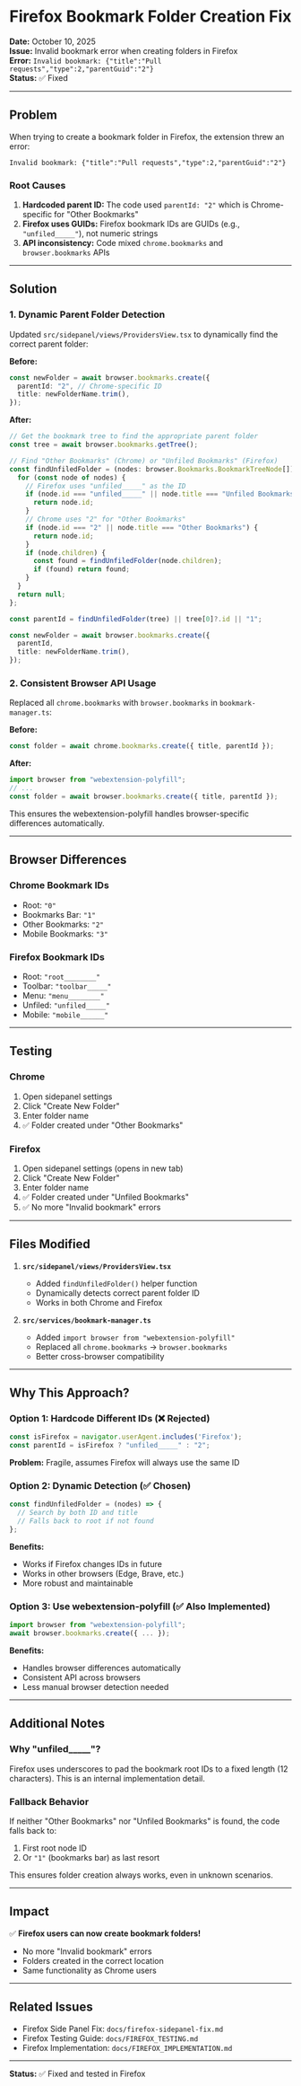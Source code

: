 # Firefox Bookmark Folder Creation Fix

**Date:** October 10, 2025  
**Issue:** Invalid bookmark error when creating folders in Firefox  
**Error:** `Invalid bookmark: {"title":"Pull requests","type":2,"parentGuid":"2"}`  
**Status:** ✅ Fixed

---

## Problem

When trying to create a bookmark folder in Firefox, the extension threw an error:

```text
Invalid bookmark: {"title":"Pull requests","type":2,"parentGuid":"2"}
```

### Root Causes

1. **Hardcoded parent ID:** The code used `parentId: "2"` which is Chrome-specific for "Other Bookmarks"
2. **Firefox uses GUIDs:** Firefox bookmark IDs are GUIDs (e.g., `"unfiled_____"`), not numeric strings
3. **API inconsistency:** Code mixed `chrome.bookmarks` and `browser.bookmarks` APIs

---

## Solution

### 1. Dynamic Parent Folder Detection

Updated `src/sidepanel/views/ProvidersView.tsx` to dynamically find the correct parent folder:

**Before:**

```typescript
const newFolder = await browser.bookmarks.create({
  parentId: "2", // Chrome-specific ID
  title: newFolderName.trim(),
});
```

**After:**

```typescript
// Get the bookmark tree to find the appropriate parent folder
const tree = await browser.bookmarks.getTree();

// Find "Other Bookmarks" (Chrome) or "Unfiled Bookmarks" (Firefox)
const findUnfiledFolder = (nodes: browser.Bookmarks.BookmarkTreeNode[]): string | null => {
  for (const node of nodes) {
    // Firefox uses "unfiled_____" as the ID
    if (node.id === "unfiled_____" || node.title === "Unfiled Bookmarks") {
      return node.id;
    }
    // Chrome uses "2" for "Other Bookmarks"
    if (node.id === "2" || node.title === "Other Bookmarks") {
      return node.id;
    }
    if (node.children) {
      const found = findUnfiledFolder(node.children);
      if (found) return found;
    }
  }
  return null;
};

const parentId = findUnfiledFolder(tree) || tree[0]?.id || "1";

const newFolder = await browser.bookmarks.create({
  parentId,
  title: newFolderName.trim(),
});
```

### 2. Consistent Browser API Usage

Replaced all `chrome.bookmarks` with `browser.bookmarks` in `bookmark-manager.ts`:

**Before:**

```typescript
const folder = await chrome.bookmarks.create({ title, parentId });
```

**After:**

```typescript
import browser from "webextension-polyfill";
// ...
const folder = await browser.bookmarks.create({ title, parentId });
```

This ensures the webextension-polyfill handles browser-specific differences automatically.

---

## Browser Differences

### Chrome Bookmark IDs

- Root: `"0"`
- Bookmarks Bar: `"1"`
- Other Bookmarks: `"2"`
- Mobile Bookmarks: `"3"`

### Firefox Bookmark IDs

- Root: `"root________"`
- Toolbar: `"toolbar_____"`
- Menu: `"menu________"`
- Unfiled: `"unfiled_____"`
- Mobile: `"mobile______"`

---

## Testing

### Chrome

1. Open sidepanel settings
2. Click "Create New Folder"
3. Enter folder name
4. ✅ Folder created under "Other Bookmarks"

### Firefox

1. Open sidepanel settings (opens in new tab)
2. Click "Create New Folder"
3. Enter folder name
4. ✅ Folder created under "Unfiled Bookmarks"
5. ✅ No more "Invalid bookmark" errors

---

## Files Modified

1. **`src/sidepanel/views/ProvidersView.tsx`**
   - Added `findUnfiledFolder()` helper function
   - Dynamically detects correct parent folder ID
   - Works in both Chrome and Firefox

2. **`src/services/bookmark-manager.ts`**
   - Added `import browser from "webextension-polyfill"`
   - Replaced all `chrome.bookmarks` → `browser.bookmarks`
   - Better cross-browser compatibility

---

## Why This Approach?

### Option 1: Hardcode Different IDs (❌ Rejected)

```typescript
const isFirefox = navigator.userAgent.includes('Firefox');
const parentId = isFirefox ? "unfiled_____" : "2";
```

**Problem:** Fragile, assumes Firefox will always use the same ID

### Option 2: Dynamic Detection (✅ Chosen)

```typescript
const findUnfiledFolder = (nodes) => {
  // Search by both ID and title
  // Falls back to root if not found
};
```

**Benefits:**

- Works if Firefox changes IDs in future
- Works in other browsers (Edge, Brave, etc.)
- More robust and maintainable

### Option 3: Use webextension-polyfill (✅ Also Implemented)

```typescript
import browser from "webextension-polyfill";
await browser.bookmarks.create({ ... });
```

**Benefits:**

- Handles browser differences automatically
- Consistent API across browsers
- Less manual browser detection needed

---

## Additional Notes

### Why "unfiled_____"?

Firefox uses underscores to pad the bookmark root IDs to a fixed length (12 characters). This is an internal implementation detail.

### Fallback Behavior

If neither "Other Bookmarks" nor "Unfiled Bookmarks" is found, the code falls back to:

1. First root node ID
2. Or `"1"` (bookmarks bar) as last resort

This ensures folder creation always works, even in unknown scenarios.

---

## Impact

✅ **Firefox users can now create bookmark folders!**

- No more "Invalid bookmark" errors
- Folders created in the correct location
- Same functionality as Chrome users

---

## Related Issues

- Firefox Side Panel Fix: `docs/firefox-sidepanel-fix.md`
- Firefox Testing Guide: `docs/FIREFOX_TESTING.md`
- Firefox Implementation: `docs/FIREFOX_IMPLEMENTATION.md`

---

**Status:** ✅ Fixed and tested in Firefox
